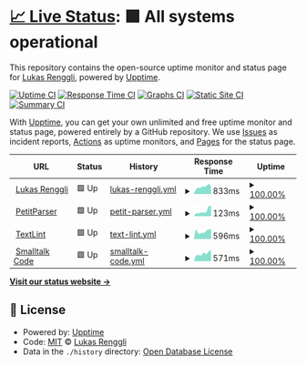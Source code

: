 # [📈 Live Status](https://renggli.github.io/upptime): <!--live status--> **🟩 All systems operational**

This repository contains the open-source uptime monitor and status page for [Lukas Renggli](http://www.lukas-renggli.ch), powered by [Upptime](https://github.com/upptime/upptime).

[![Uptime CI](https://github.com/koj-co/upptime/workflows/Uptime%20CI/badge.svg)](https://github.com/koj-co/upptime/actions?query=workflow%3A%22Uptime+CI%22)
[![Response Time CI](https://github.com/koj-co/upptime/workflows/Response%20Time%20CI/badge.svg)](https://github.com/koj-co/upptime/actions?query=workflow%3A%22Response+Time+CI%22)
[![Graphs CI](https://github.com/koj-co/upptime/workflows/Graphs%20CI/badge.svg)](https://github.com/koj-co/upptime/actions?query=workflow%3A%22Graphs+CI%22)
[![Static Site CI](https://github.com/koj-co/upptime/workflows/Static%20Site%20CI/badge.svg)](https://github.com/koj-co/upptime/actions?query=workflow%3A%22Static+Site+CI%22)
[![Summary CI](https://github.com/koj-co/upptime/workflows/Summary%20CI/badge.svg)](https://github.com/koj-co/upptime/actions?query=workflow%3A%22Summary+CI%22)

With [Upptime](https://upptime.js.org), you can get your own unlimited and free uptime monitor and status page, powered entirely by a GitHub repository. We use [Issues](https://github.com/renggli/upptime/issues) as incident reports, [Actions](https://github.com/renggli/upptime/actions) as uptime monitors, and [Pages](https://renggli.github.io/upptime) for the status page.

<!--start: status pages-->
<!-- This summary is generated by Upptime (https://github.com/upptime/upptime) -->
<!-- Do not edit this manually, your changes will be overwritten -->
<!-- prettier-ignore -->
| URL | Status | History | Response Time | Uptime |
| --- | ------ | ------- | ------------- | ------ |
| <img alt="" src="https://www.lukas-renggli.ch/favicon.ico" height="13"> [Lukas Renggli](https://www.lukas-renggli.ch) | 🟩 Up | [lukas-renggli.yml](https://github.com/renggli/upptime/commits/HEAD/history/lukas-renggli.yml) | <details><summary><img alt="Response time graph" src="./graphs/lukas-renggli/response-time-week.png" height="20"> 833ms</summary><br><a href="https://renggli.github.io/upptime/history/lukas-renggli"><img alt="Response time 790" src="https://img.shields.io/endpoint?url=https%3A%2F%2Fraw.githubusercontent.com%2Frenggli%2Fupptime%2FHEAD%2Fapi%2Flukas-renggli%2Fresponse-time.json"></a><br><a href="https://renggli.github.io/upptime/history/lukas-renggli"><img alt="24-hour response time 1159" src="https://img.shields.io/endpoint?url=https%3A%2F%2Fraw.githubusercontent.com%2Frenggli%2Fupptime%2FHEAD%2Fapi%2Flukas-renggli%2Fresponse-time-day.json"></a><br><a href="https://renggli.github.io/upptime/history/lukas-renggli"><img alt="7-day response time 833" src="https://img.shields.io/endpoint?url=https%3A%2F%2Fraw.githubusercontent.com%2Frenggli%2Fupptime%2FHEAD%2Fapi%2Flukas-renggli%2Fresponse-time-week.json"></a><br><a href="https://renggli.github.io/upptime/history/lukas-renggli"><img alt="30-day response time 725" src="https://img.shields.io/endpoint?url=https%3A%2F%2Fraw.githubusercontent.com%2Frenggli%2Fupptime%2FHEAD%2Fapi%2Flukas-renggli%2Fresponse-time-month.json"></a><br><a href="https://renggli.github.io/upptime/history/lukas-renggli"><img alt="1-year response time 812" src="https://img.shields.io/endpoint?url=https%3A%2F%2Fraw.githubusercontent.com%2Frenggli%2Fupptime%2FHEAD%2Fapi%2Flukas-renggli%2Fresponse-time-year.json"></a></details> | <details><summary><a href="https://renggli.github.io/upptime/history/lukas-renggli">100.00%</a></summary><a href="https://renggli.github.io/upptime/history/lukas-renggli"><img alt="All-time uptime 100.00%" src="https://img.shields.io/endpoint?url=https%3A%2F%2Fraw.githubusercontent.com%2Frenggli%2Fupptime%2FHEAD%2Fapi%2Flukas-renggli%2Fuptime.json"></a><br><a href="https://renggli.github.io/upptime/history/lukas-renggli"><img alt="24-hour uptime 100.00%" src="https://img.shields.io/endpoint?url=https%3A%2F%2Fraw.githubusercontent.com%2Frenggli%2Fupptime%2FHEAD%2Fapi%2Flukas-renggli%2Fuptime-day.json"></a><br><a href="https://renggli.github.io/upptime/history/lukas-renggli"><img alt="7-day uptime 100.00%" src="https://img.shields.io/endpoint?url=https%3A%2F%2Fraw.githubusercontent.com%2Frenggli%2Fupptime%2FHEAD%2Fapi%2Flukas-renggli%2Fuptime-week.json"></a><br><a href="https://renggli.github.io/upptime/history/lukas-renggli"><img alt="30-day uptime 100.00%" src="https://img.shields.io/endpoint?url=https%3A%2F%2Fraw.githubusercontent.com%2Frenggli%2Fupptime%2FHEAD%2Fapi%2Flukas-renggli%2Fuptime-month.json"></a><br><a href="https://renggli.github.io/upptime/history/lukas-renggli"><img alt="1-year uptime 100.00%" src="https://img.shields.io/endpoint?url=https%3A%2F%2Fraw.githubusercontent.com%2Frenggli%2Fupptime%2FHEAD%2Fapi%2Flukas-renggli%2Fuptime-year.json"></a></details>
| <img alt="" src="https://petitparser.github.io/assets/images/favicon.png" height="13"> [PetitParser](https://petitparser.github.io/) | 🟩 Up | [petit-parser.yml](https://github.com/renggli/upptime/commits/HEAD/history/petit-parser.yml) | <details><summary><img alt="Response time graph" src="./graphs/petit-parser/response-time-week.png" height="20"> 123ms</summary><br><a href="https://renggli.github.io/upptime/history/petit-parser"><img alt="Response time 90" src="https://img.shields.io/endpoint?url=https%3A%2F%2Fraw.githubusercontent.com%2Frenggli%2Fupptime%2FHEAD%2Fapi%2Fpetit-parser%2Fresponse-time.json"></a><br><a href="https://renggli.github.io/upptime/history/petit-parser"><img alt="24-hour response time 119" src="https://img.shields.io/endpoint?url=https%3A%2F%2Fraw.githubusercontent.com%2Frenggli%2Fupptime%2FHEAD%2Fapi%2Fpetit-parser%2Fresponse-time-day.json"></a><br><a href="https://renggli.github.io/upptime/history/petit-parser"><img alt="7-day response time 123" src="https://img.shields.io/endpoint?url=https%3A%2F%2Fraw.githubusercontent.com%2Frenggli%2Fupptime%2FHEAD%2Fapi%2Fpetit-parser%2Fresponse-time-week.json"></a><br><a href="https://renggli.github.io/upptime/history/petit-parser"><img alt="30-day response time 114" src="https://img.shields.io/endpoint?url=https%3A%2F%2Fraw.githubusercontent.com%2Frenggli%2Fupptime%2FHEAD%2Fapi%2Fpetit-parser%2Fresponse-time-month.json"></a><br><a href="https://renggli.github.io/upptime/history/petit-parser"><img alt="1-year response time 92" src="https://img.shields.io/endpoint?url=https%3A%2F%2Fraw.githubusercontent.com%2Frenggli%2Fupptime%2FHEAD%2Fapi%2Fpetit-parser%2Fresponse-time-year.json"></a></details> | <details><summary><a href="https://renggli.github.io/upptime/history/petit-parser">100.00%</a></summary><a href="https://renggli.github.io/upptime/history/petit-parser"><img alt="All-time uptime 100.00%" src="https://img.shields.io/endpoint?url=https%3A%2F%2Fraw.githubusercontent.com%2Frenggli%2Fupptime%2FHEAD%2Fapi%2Fpetit-parser%2Fuptime.json"></a><br><a href="https://renggli.github.io/upptime/history/petit-parser"><img alt="24-hour uptime 100.00%" src="https://img.shields.io/endpoint?url=https%3A%2F%2Fraw.githubusercontent.com%2Frenggli%2Fupptime%2FHEAD%2Fapi%2Fpetit-parser%2Fuptime-day.json"></a><br><a href="https://renggli.github.io/upptime/history/petit-parser"><img alt="7-day uptime 100.00%" src="https://img.shields.io/endpoint?url=https%3A%2F%2Fraw.githubusercontent.com%2Frenggli%2Fupptime%2FHEAD%2Fapi%2Fpetit-parser%2Fuptime-week.json"></a><br><a href="https://renggli.github.io/upptime/history/petit-parser"><img alt="30-day uptime 100.00%" src="https://img.shields.io/endpoint?url=https%3A%2F%2Fraw.githubusercontent.com%2Frenggli%2Fupptime%2FHEAD%2Fapi%2Fpetit-parser%2Fuptime-month.json"></a><br><a href="https://renggli.github.io/upptime/history/petit-parser"><img alt="1-year uptime 100.00%" src="https://img.shields.io/endpoint?url=https%3A%2F%2Fraw.githubusercontent.com%2Frenggli%2Fupptime%2FHEAD%2Fapi%2Fpetit-parser%2Fuptime-year.json"></a></details>
| <img alt="" src="https://textlint.lukas-renggli.ch/favicon.ico" height="13"> [TextLint](https://textlint.lukas-renggli.ch) | 🟩 Up | [text-lint.yml](https://github.com/renggli/upptime/commits/HEAD/history/text-lint.yml) | <details><summary><img alt="Response time graph" src="./graphs/text-lint/response-time-week.png" height="20"> 596ms</summary><br><a href="https://renggli.github.io/upptime/history/text-lint"><img alt="Response time 1233" src="https://img.shields.io/endpoint?url=https%3A%2F%2Fraw.githubusercontent.com%2Frenggli%2Fupptime%2FHEAD%2Fapi%2Ftext-lint%2Fresponse-time.json"></a><br><a href="https://renggli.github.io/upptime/history/text-lint"><img alt="24-hour response time 745" src="https://img.shields.io/endpoint?url=https%3A%2F%2Fraw.githubusercontent.com%2Frenggli%2Fupptime%2FHEAD%2Fapi%2Ftext-lint%2Fresponse-time-day.json"></a><br><a href="https://renggli.github.io/upptime/history/text-lint"><img alt="7-day response time 596" src="https://img.shields.io/endpoint?url=https%3A%2F%2Fraw.githubusercontent.com%2Frenggli%2Fupptime%2FHEAD%2Fapi%2Ftext-lint%2Fresponse-time-week.json"></a><br><a href="https://renggli.github.io/upptime/history/text-lint"><img alt="30-day response time 597" src="https://img.shields.io/endpoint?url=https%3A%2F%2Fraw.githubusercontent.com%2Frenggli%2Fupptime%2FHEAD%2Fapi%2Ftext-lint%2Fresponse-time-month.json"></a><br><a href="https://renggli.github.io/upptime/history/text-lint"><img alt="1-year response time 1385" src="https://img.shields.io/endpoint?url=https%3A%2F%2Fraw.githubusercontent.com%2Frenggli%2Fupptime%2FHEAD%2Fapi%2Ftext-lint%2Fresponse-time-year.json"></a></details> | <details><summary><a href="https://renggli.github.io/upptime/history/text-lint">100.00%</a></summary><a href="https://renggli.github.io/upptime/history/text-lint"><img alt="All-time uptime 100.00%" src="https://img.shields.io/endpoint?url=https%3A%2F%2Fraw.githubusercontent.com%2Frenggli%2Fupptime%2FHEAD%2Fapi%2Ftext-lint%2Fuptime.json"></a><br><a href="https://renggli.github.io/upptime/history/text-lint"><img alt="24-hour uptime 100.00%" src="https://img.shields.io/endpoint?url=https%3A%2F%2Fraw.githubusercontent.com%2Frenggli%2Fupptime%2FHEAD%2Fapi%2Ftext-lint%2Fuptime-day.json"></a><br><a href="https://renggli.github.io/upptime/history/text-lint"><img alt="7-day uptime 100.00%" src="https://img.shields.io/endpoint?url=https%3A%2F%2Fraw.githubusercontent.com%2Frenggli%2Fupptime%2FHEAD%2Fapi%2Ftext-lint%2Fuptime-week.json"></a><br><a href="https://renggli.github.io/upptime/history/text-lint"><img alt="30-day uptime 100.00%" src="https://img.shields.io/endpoint?url=https%3A%2F%2Fraw.githubusercontent.com%2Frenggli%2Fupptime%2FHEAD%2Fapi%2Ftext-lint%2Fuptime-month.json"></a><br><a href="https://renggli.github.io/upptime/history/text-lint"><img alt="1-year uptime 100.00%" src="https://img.shields.io/endpoint?url=https%3A%2F%2Fraw.githubusercontent.com%2Frenggli%2Fupptime%2FHEAD%2Fapi%2Ftext-lint%2Fuptime-year.json"></a></details>
| <img alt="" src="https://source.lukas-renggli.ch/favicon.ico" height="13"> [Smalltalk Code](https://source.lukas-renggli.ch) | 🟩 Up | [smalltalk-code.yml](https://github.com/renggli/upptime/commits/HEAD/history/smalltalk-code.yml) | <details><summary><img alt="Response time graph" src="./graphs/smalltalk-code/response-time-week.png" height="20"> 571ms</summary><br><a href="https://renggli.github.io/upptime/history/smalltalk-code"><img alt="Response time 1333" src="https://img.shields.io/endpoint?url=https%3A%2F%2Fraw.githubusercontent.com%2Frenggli%2Fupptime%2FHEAD%2Fapi%2Fsmalltalk-code%2Fresponse-time.json"></a><br><a href="https://renggli.github.io/upptime/history/smalltalk-code"><img alt="24-hour response time 674" src="https://img.shields.io/endpoint?url=https%3A%2F%2Fraw.githubusercontent.com%2Frenggli%2Fupptime%2FHEAD%2Fapi%2Fsmalltalk-code%2Fresponse-time-day.json"></a><br><a href="https://renggli.github.io/upptime/history/smalltalk-code"><img alt="7-day response time 571" src="https://img.shields.io/endpoint?url=https%3A%2F%2Fraw.githubusercontent.com%2Frenggli%2Fupptime%2FHEAD%2Fapi%2Fsmalltalk-code%2Fresponse-time-week.json"></a><br><a href="https://renggli.github.io/upptime/history/smalltalk-code"><img alt="30-day response time 528" src="https://img.shields.io/endpoint?url=https%3A%2F%2Fraw.githubusercontent.com%2Frenggli%2Fupptime%2FHEAD%2Fapi%2Fsmalltalk-code%2Fresponse-time-month.json"></a><br><a href="https://renggli.github.io/upptime/history/smalltalk-code"><img alt="1-year response time 1559" src="https://img.shields.io/endpoint?url=https%3A%2F%2Fraw.githubusercontent.com%2Frenggli%2Fupptime%2FHEAD%2Fapi%2Fsmalltalk-code%2Fresponse-time-year.json"></a></details> | <details><summary><a href="https://renggli.github.io/upptime/history/smalltalk-code">100.00%</a></summary><a href="https://renggli.github.io/upptime/history/smalltalk-code"><img alt="All-time uptime 100.00%" src="https://img.shields.io/endpoint?url=https%3A%2F%2Fraw.githubusercontent.com%2Frenggli%2Fupptime%2FHEAD%2Fapi%2Fsmalltalk-code%2Fuptime.json"></a><br><a href="https://renggli.github.io/upptime/history/smalltalk-code"><img alt="24-hour uptime 100.00%" src="https://img.shields.io/endpoint?url=https%3A%2F%2Fraw.githubusercontent.com%2Frenggli%2Fupptime%2FHEAD%2Fapi%2Fsmalltalk-code%2Fuptime-day.json"></a><br><a href="https://renggli.github.io/upptime/history/smalltalk-code"><img alt="7-day uptime 100.00%" src="https://img.shields.io/endpoint?url=https%3A%2F%2Fraw.githubusercontent.com%2Frenggli%2Fupptime%2FHEAD%2Fapi%2Fsmalltalk-code%2Fuptime-week.json"></a><br><a href="https://renggli.github.io/upptime/history/smalltalk-code"><img alt="30-day uptime 100.00%" src="https://img.shields.io/endpoint?url=https%3A%2F%2Fraw.githubusercontent.com%2Frenggli%2Fupptime%2FHEAD%2Fapi%2Fsmalltalk-code%2Fuptime-month.json"></a><br><a href="https://renggli.github.io/upptime/history/smalltalk-code"><img alt="1-year uptime 100.00%" src="https://img.shields.io/endpoint?url=https%3A%2F%2Fraw.githubusercontent.com%2Frenggli%2Fupptime%2FHEAD%2Fapi%2Fsmalltalk-code%2Fuptime-year.json"></a></details>

<!--end: status pages-->

[**Visit our status website →**](https://renggli.github.io/upptime)

## 📄 License

- Powered by: [Upptime](https://github.com/upptime/upptime)
- Code: [MIT](./LICENSE) © [Lukas Renggli](http://www.lukas-renggli.ch)
- Data in the `./history` directory: [Open Database License](https://opendatacommons.org/licenses/odbl/1-0/)
